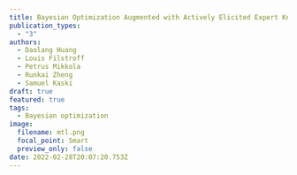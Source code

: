 ```yaml
---
title: Bayesian Optimization Augmented with Actively Elicited Expert Knowledge
publication_types:
  - "3"
authors:
  - Daolang Huang
  - Louis Filstroff
  - Petrus Mikkola
  - Runkai Zheng
  - Samuel Kaski
draft: true
featured: true
tags:
  - Bayesian optimization
image:
  filename: mtl.png
  focal_point: Smart
  preview_only: false
date: 2022-02-28T20:07:20.753Z
---
```

